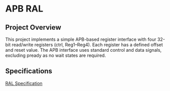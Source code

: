# APB RAL
## Project Overview

This project implements a simple APB-based register interface with four 32-bit read/write registers (ctrl, Reg1–Reg4). Each register has a defined offset and reset value. The APB interface uses standard control and data signals, excluding pready as no wait states are required.

## Specifications
[RAL Specification](https://mirafra2-my.sharepoint.com/:w:/g/personal/shreyasb_mirafra2_onmicrosoft_com/EaJ5KQykX4xGpFbweqN0TPABRn_jglwecZ1EimoOWgNttA?wdOrigin=TEAMS-MAGLEV.p2p_ns.rwc&wdExp=TEAMS-TREATMENT&wdhostclicktime=1754633041242&web=1)

